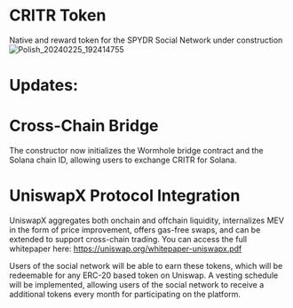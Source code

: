# CRITR Token
Native and reward token for the SPYDR Social Network under construction
![Polish_20240225_192414755](https://github.com/taurusloathe/CRITR-Token/assets/110080228/2343bf36-819d-4651-b169-b8cdf7caa281)
# Updates:
# Cross-Chain Bridge
The constructor now initializes the Wormhole bridge contract and the Solana chain ID, allowing users to exchange CRITR for Solana.
# UniswapX Protocol Integration
UniswapX aggregates both onchain and offchain liquidity, internalizes MEV in the form of price improvement, offers gas-free swaps, and can be extended to support cross-chain trading. You can access the full whitepaper here: https://uniswap.org/whitepaper-uniswapx.pdf

Users of the social network will be able to earn these tokens, which will be redeemable for any ERC-20 based token on Uniswap. A vesting schedule will be implemented, allowing users of the social network to receive a additional tokens every month for participating on the platform.
